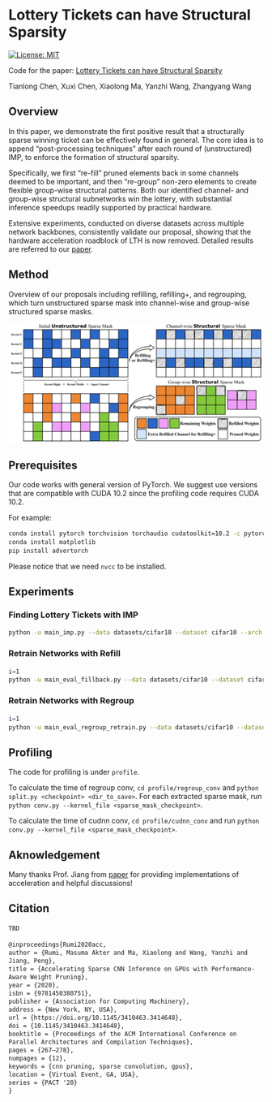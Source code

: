 # Lottery Tickets can have Structural Sparsity
[![License: MIT](https://img.shields.io/badge/License-MIT-green.svg)](https://opensource.org/licenses/MIT)

Code for the paper: [Lottery Tickets can have Structural Sparsity](https://openreview.net/pdf?id=oZe7Zdia1H5)

Tianlong Chen, Xuxi Chen, Xiaolong Ma, Yanzhi Wang, Zhangyang Wang

## Overview

In this paper, we demonstrate the first positive result that a structurally sparse winning ticket can be effectively found in general. The core idea is to append “post-processing techniques” after each round of (unstructured) IMP, to enforce the formation of structural sparsity. 

Specifically, we first “re-fill” pruned elements back in some channels deemed to be important, and then “re-group” non-zero elements to create flexible group-wise structural patterns. Both our identified channel- and group-wise structural subnetworks win the lottery, with substantial inference speedups readily supported by practical hardware. 

Extensive experiments, conducted on diverse datasets across multiple network backbones, consistently validate our proposal, showing that the hardware acceleration roadblock of LTH is now removed. Detailed results are referred to our [paper](https://openreview.net/pdf?id=oZe7Zdia1H5). 



## Method

Overview of our proposals including refilling, refilling+, and regrouping, which turn unstructured sparse mask into channel-wise and group-wise structured sparse masks.

![](Figs/Methods.png)



## Prerequisites

Our code works with general version of PyTorch. We suggest use versions that are compatible with CUDA 10.2 since the profiling code requires CUDA 10.2. 

For example: 
```bash
conda install pytorch torchvision torchaudio cudatoolkit=10.2 -c pytorch-lts
conda install matplotlib
pip install advertorch
```

Please notice that we need `nvcc` to be installed. 

## Experiments

### Finding Lottery Tickets with IMP

```bash
python -u main_imp.py --data datasets/cifar10 --dataset cifar10 --arch res18 --save_dir resnet18_cifar10_lt_0.2_s1_rewind_16 --init pretrained_model/res18_cifar10_1_init.pth.tar --seed 1 --lr 0.1 --fc --rate 0.2 --pruning_times 10 --prune_type rewind_lt --epoch 160 --decreasing_lr 80,120 --rewind_epoch 16 --weight_decay 1e-4 --batch_size 128
```

### Retrain Networks with Refill

```bash
i=1
python -u main_eval_fillback.py --data datasets/cifar10 --dataset cifar10 --arch res18 --save_dir  --pretrained resnet18_cifar10_lt_0.2_s1_rewind_16/1checkpoint.pth.tar --mask_dir resnet18_cifar10_lt_0.2_s1_rewind_16/${i}checkpoint.pth.tar --fc --prune-type lt --seed 1 --epoch 160 --decreasing_lr 80,120 --weight_decay 1e-4 --batch_size 128 --lr 0.1 
```

### Retrain Networks with Regroup

```bash
i=1
python -u main_eval_regroup_retrain.py --data datasets/cifar10 --dataset cifar10 --arch res18 --save_dir  --pretrained resnet18_cifar10_lt_0.2_s1_rewind_16/1checkpoint.pth.tar --mask_dir resnet18_cifar10_lt_0.2_s1_rewind_16/${i}checkpoint.pth.tar --fc --prune-type lt --seed 1 --epoch 160 --decreasing_lr 80,120 --weight_decay 1e-4 --batch_size 128 --lr 0.1 
```


## Profiling

The code for profiling is under `profile`. 

To calculate the time of regroup conv, `cd profile/regroup_conv` and `python split.py <checkpoint> <dir_to_save>`. For each extracted sparse mask, run `python conv.py --kernel_file <sparse_mask_checkpoint>`. 

To calculate the time of cudnn conv, `cd profile/cudnn_conv` and run `python conv.py --kernel_file <sparse_mask_checkpoint>`. 


## Aknowledgement

Many thanks Prof. Jiang from [paper](https://doi.org/10.1145/3410463.3414648) for providing implementations of acceleration and helpful discussions!



## Citation

```
TBD

@inproceedings{Rumi2020acc,
author = {Rumi, Masuma Akter and Ma, Xiaolong and Wang, Yanzhi and Jiang, Peng},
title = {Accelerating Sparse CNN Inference on GPUs with Performance-Aware Weight Pruning},
year = {2020},
isbn = {9781450380751},
publisher = {Association for Computing Machinery},
address = {New York, NY, USA},
url = {https://doi.org/10.1145/3410463.3414648},
doi = {10.1145/3410463.3414648},
booktitle = {Proceedings of the ACM International Conference on Parallel Architectures and Compilation Techniques},
pages = {267–278},
numpages = {12},
keywords = {cnn pruning, sparse convolution, gpus},
location = {Virtual Event, GA, USA},
series = {PACT '20}
}
```